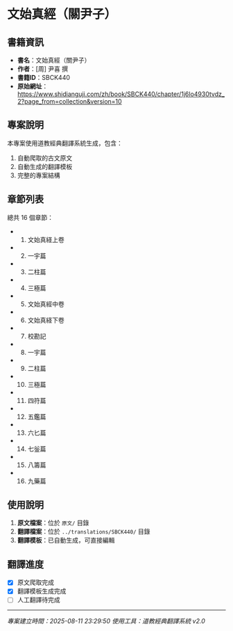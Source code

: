 # 文始真經（關尹子）

## 書籍資訊

- **書名**：文始真經（關尹子）
- **作者**：[周] 尹喜 撰
- **書籍ID**：SBCK440
- **原始網址**：https://www.shidianguji.com/zh/book/SBCK440/chapter/1j6lo4930tvdz_2?page_from=collection&version=10

## 專案說明

本專案使用道教經典翻譯系統生成，包含：
1. 自動爬取的古文原文
2. 自動生成的翻譯模板
3. 完整的專案結構

## 章節列表

總共 16 個章節：

- 01. 文始真経上卷
- 02. 一宇萹
- 03. 二柱萹
- 04. 三極萹
- 05. 文始真經中卷
- 06. 文始真経下卷
- 07. 校勘記
- 08. 一宇萹
- 09. 二柱萹
- 10. 三極萹
- 11. 四符萹
- 12. 五鑑萹
- 13. 六匕萹
- 14. 七釡萹
- 15. 八籌萹
- 16. 九藥萹


## 使用說明

1. **原文檔案**：位於 `原文/` 目錄
2. **翻譯檔案**：位於 `../translations/SBCK440/` 目錄
3. **翻譯模板**：已自動生成，可直接編輯

## 翻譯進度

- [x] 原文爬取完成
- [x] 翻譯模板生成完成
- [ ] 人工翻譯待完成

---
*專案建立時間：2025-08-11 23:29:50*
*使用工具：道教經典翻譯系統 v2.0*
